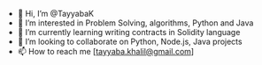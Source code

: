 - 👋 Hi, I’m @TayyabaK
- 👀 I’m interested in Problem Solving, algorithms, Python and Java 
- 🌱 I’m currently learning writing contracts in Solidity language
- 💞️ I’m looking to collaborate on Python, Node.js, Java projects
- 📫 How to reach me [tayyaba.khalil@gmail.com]

<!---
TayyabaK/TayyabaK is a ✨ special ✨ repository because its `README.md` (this file) appears on your GitHub profile.
You can click the Preview link to take a look at your changes.
--->
